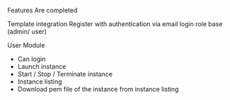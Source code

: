 Features Are completed

Template integration
Register with authentication via email
login role base (admin/ user)

User Module
- Can login
- Launch instance
- Start / Stop / Terminate instance
- Instance listing
- Download pem file of the instance from instance listing
